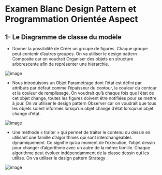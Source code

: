 # Examen Blanc Design Pattern et Programmation Orientée Aspect
## 1- Le Diagramme de classe du modèle
+ Donner la possibilité de Créer un groupe de figures. Chaque groupe peut contenir d’autres groupes. On va utiliser le design pattern Composite car on voudrait Organiser des objets en structure arborescente afin de représenter une hiérarchie.

![image](https://user-images.githubusercontent.com/52087288/198540508-c1fb089e-1413-4c3e-a600-c2a8ed05e5df.png)

+ Nous introduisons un Objet Paramétrage dont l’état est défini par attributs par défaut comme l’épaisseur du contour, la couleur du contour et la couleur de remplissage. On voudrait qu’à chaque fois que l’état de cet objet change, toutes les figures doivent être notifiées pour se mettre à jour. On va utiliser le design pattern Observer car on voudrait que tous les objets soient informés lorsqu’un objet change d’état lorsqu’un objet change d’état.

![image](https://user-images.githubusercontent.com/52087288/198542793-d86a979b-20df-49bb-94d8-7f21ec7e17bc.png)

+ Une méthode « traiter » qui permet de traiter le contenu du dessin en utilisant une famille d’algorithmes qui sont interchangeables dynamiquement. Ce signifie qu’au moment de l’exécution, l’objet dessin pour changer d’algorithme avec un autre de la même famille. Chaque algorithme peut évoluer indépendamment de la classe dessin qui les utilise. On va utiliser le design pattern Strategy .

![image](https://user-images.githubusercontent.com/52087288/198544500-ee66e3ab-d7cc-4b2a-8c4f-2936eca73b92.png)
